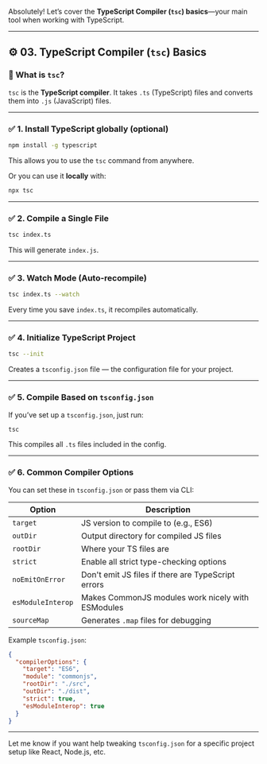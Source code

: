 Absolutely! Let’s cover the **TypeScript Compiler (`tsc`) basics**—your main tool when working with TypeScript.

---

## ⚙️ 03. TypeScript Compiler (`tsc`) Basics

### 📌 What is `tsc`?
`tsc` is the **TypeScript compiler**. It takes `.ts` (TypeScript) files and converts them into `.js` (JavaScript) files.

---

### ✅ 1. **Install TypeScript globally (optional)**
```bash
npm install -g typescript
```
This allows you to use the `tsc` command from anywhere.

Or you can use it **locally** with:
```bash
npx tsc
```

---

### ✅ 2. **Compile a Single File**

```bash
tsc index.ts
```

This will generate `index.js`.

---

### ✅ 3. **Watch Mode (Auto-recompile)**

```bash
tsc index.ts --watch
```

Every time you save `index.ts`, it recompiles automatically.

---

### ✅ 4. **Initialize TypeScript Project**

```bash
tsc --init
```

Creates a `tsconfig.json` file — the configuration file for your project.

---

### ✅ 5. **Compile Based on `tsconfig.json`**

If you’ve set up a `tsconfig.json`, just run:

```bash
tsc
```

This compiles all `.ts` files included in the config.

---

### ✅ 6. **Common Compiler Options**

You can set these in `tsconfig.json` or pass them via CLI:

| Option               | Description                                      |
|----------------------|--------------------------------------------------|
| `target`             | JS version to compile to (e.g., ES6)             |
| `outDir`             | Output directory for compiled JS files           |
| `rootDir`            | Where your TS files are                          |
| `strict`             | Enable all strict type-checking options          |
| `noEmitOnError`      | Don't emit JS files if there are TypeScript errors |
| `esModuleInterop`    | Makes CommonJS modules work nicely with ESModules |
| `sourceMap`          | Generates `.map` files for debugging             |

Example `tsconfig.json`:
```json
{
  "compilerOptions": {
    "target": "ES6",
    "module": "commonjs",
    "rootDir": "./src",
    "outDir": "./dist",
    "strict": true,
    "esModuleInterop": true
  }
}
```

---

Let me know if you want help tweaking `tsconfig.json` for a specific project setup like React, Node.js, etc.